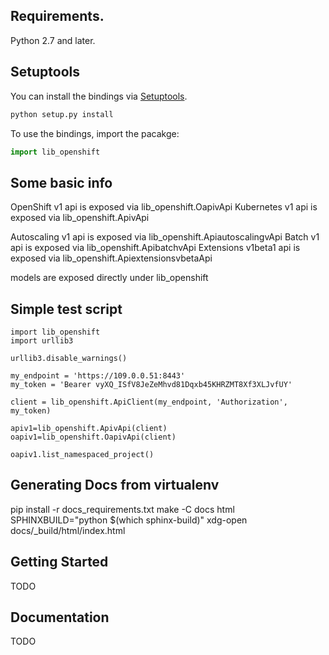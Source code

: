 ## Requirements.
Python 2.7 and later.

## Setuptools
You can install the bindings via [Setuptools](http://pypi.python.org/pypi/setuptools).

```sh
python setup.py install
```

To use the bindings, import the pacakge:

```python
import lib_openshift
```

## Some basic info

OpenShift v1 api is exposed via lib_openshift.OapivApi
Kubernetes v1 api is exposed via lib_openshift.ApivApi

Autoscaling v1 api is exposed via lib_openshift.ApiautoscalingvApi
Batch v1 api is exposed via lib_openshift.ApibatchvApi
Extensions v1beta1 api is exposed via lib_openshift.ApiextensionsvbetaApi

models are exposed directly under lib_openshift

## Simple test script

```
import lib_openshift
import urllib3

urllib3.disable_warnings()

my_endpoint = 'https://109.0.0.51:8443'
my_token = 'Bearer vyXQ_ISfV8JeZeMhvd81Dqxb45KHRZMT8Xf3XLJvfUY'

client = lib_openshift.ApiClient(my_endpoint, 'Authorization', my_token)

apiv1=lib_openshift.ApivApi(client)
oapiv1=lib_openshift.OapivApi(client)

oapiv1.list_namespaced_project()
```

## Generating Docs from virtualenv

pip install -r docs_requirements.txt
make -C docs html SPHINXBUILD="python $(which sphinx-build)"
xdg-open docs/_build/html/index.html

## Getting Started

TODO


## Documentation

TODO
